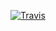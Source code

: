[![Travis](https://travis-ci.org/stylder/calculadora.svg)](https://travis-ci.org/stylder/calculadora.svg)

